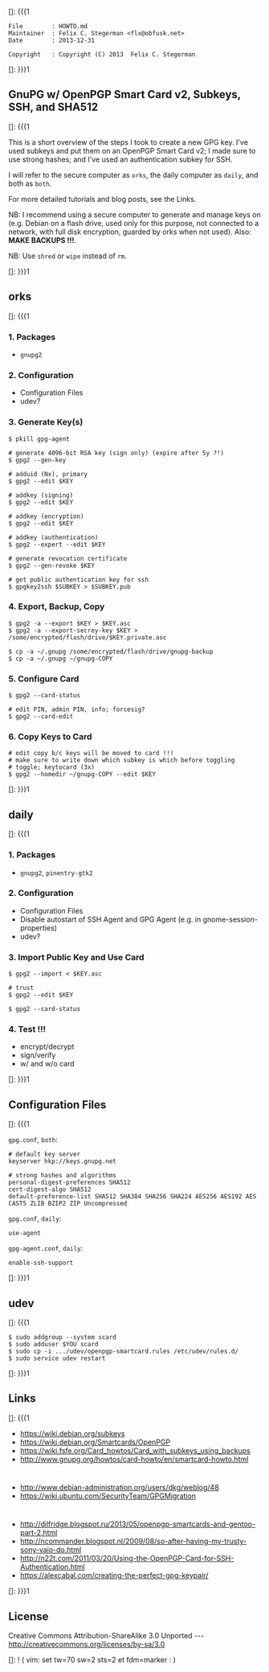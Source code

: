 []: {{{1

    File        : HOWTO.md
    Maintainer  : Felix C. Stegerman <flx@obfusk.net>
    Date        : 2013-12-31

    Copyright   : Copyright (C) 2013  Felix C. Stegerman

[]: }}}1

## GnuPG w/ OpenPGP Smart Card v2, Subkeys, SSH, and SHA512

[]: {{{1

  This is a short overview of the steps I took to create a new GPG
  key.  I've used subkeys and put them on an OpenPGP Smart Card v2; I
  made sure to use strong hashes; and I've used an authentication
  subkey for SSH.

  I will refer to the secure computer as `orks`, the daily computer as
  `daily`, and both as `both`.

  For more detailed tutorials and blog posts, see the Links.

  NB: I recommend using a secure computer to generate and manage keys
  on (e.g. Debian on a flash drive, used only for this purpose, not
  connected to a network, with full disk encryption, guarded by orks
  when not used).  Also: **MAKE BACKUPS !!!**.

  NB: Use `shred` or `wipe` instead of `rm`.

[]: }}}1

## orks

[]: {{{1

### 1. Packages

  * `gnupg2`

### 2. Configuration

  * Configuration Files
  * udev?

### 3. Generate Key(s)

```
$ pkill gpg-agent

# generate 4096-bit RSA key (sign only) (expire after 5y ?!)
$ gpg2 --gen-key

# adduid (Nx), primary
$ gpg2 --edit $KEY

# addkey (signing)
$ gpg2 --edit $KEY

# addkey (encryption)
$ gpg2 --edit $KEY

# addkey (authentication)
$ gpg2 --expert --edit $KEY

# generate revocation certificate
$ gpg2 --gen-revoke $KEY

# get public authentication key for ssh
$ gpgkey2ssh $SUBKEY > $SUBKEY.pub
```

### 4. Export, Backup, Copy

```
$ gpg2 -a --export $KEY > $KEY.asc
$ gpg2 -a --export-secrey-key $KEY > /some/encrypted/flash/drive/$KEY.private.asc

$ cp -a ~/.gnupg /some/encrypted/flash/drive/gnupg-backup
$ cp -a ~/.gnupg ~/gnupg-COPY
```

### 5. Configure Card

```
$ gpg2 --card-status

# edit PIN, admin PIN, info; forcesig?
$ gpg2 --card-edit
```

### 6. Copy Keys to Card

```
# edit copy b/c keys will be moved to card !!!
# make sure to write down which subkey is which before toggling
# toggle; keytocard (3x)
$ gpg2 --homedir ~/gnupg-COPY --edit $KEY
```

[]: }}}1

## daily

[]: {{{1

### 1. Packages

  * `gnupg2`, `pinentry-gtk2`

### 2. Configuration

  * Configuration Files
  * Disable autostart of SSH Agent and GPG Agent (e.g. in
    gnome-session-properties)
  * udev?

### 3. Import Public Key and Use Card

```
$ gpg2 --import < $KEY.asc

# trust
$ gpg2 --edit $KEY

$ gpg2 --card-status
```

### 4. Test !!!

  * encrypt/decrypt
  * sign/verify
  * w/ and w/o card

[]: }}}1

## Configuration Files

[]: {{{1

`gpg.conf`, `both`:

```
# default key server
keyserver hkp://keys.gnupg.net

# strong hashes and algorithms
personal-digest-preferences SHA512
cert-digest-algo SHA512
default-preference-list SHA512 SHA384 SHA256 SHA224 AES256 AES192 AES CAST5 ZLIB BZIP2 ZIP Uncompressed
```

`gpg.conf`, `daily`:

```
use-agent
```

`gpg-agent.conf`, `daily`:

```
enable-ssh-support
```

[]: }}}1

## udev

[]: {{{1

```
$ sudo addgroup --system scard
$ sudo adduser $YOU scard
$ sudo cp -i .../udev/openpgp-smartcard.rules /etc/udev/rules.d/
$ sudo service udev restart
```

[]: }}}1

## Links

[]: {{{1

  * https://wiki.debian.org/subkeys
  * https://wiki.debian.org/Smartcards/OpenPGP
  * https://wiki.fsfe.org/Card_howtos/Card_with_subkeys_using_backups
  * http://www.gnupg.org/howtos/card-howto/en/smartcard-howto.html

#

  * http://www.debian-administration.org/users/dkg/weblog/48
  * https://wiki.ubuntu.com/SecurityTeam/GPGMigration

#

  * http://dilfridge.blogspot.ru/2013/05/openpgp-smartcards-and-gentoo-part-2.html
  * http://ncommander.blogspot.nl/2009/08/so-after-having-my-trusty-sony-vaio-do.html
  * http://n22t.com/2011/03/20/Using-the-OpenPGP-Card-for-SSH-Authentication.html
  * https://alexcabal.com/creating-the-perfect-gpg-keypair/

[]: }}}1

## License

  Creative Commons Attribution-ShareAlike 3.0 Unported
  --- http://creativecommons.org/licenses/by-sa/3.0

[]: ! ( vim: set tw=70 sw=2 sts=2 et fdm=marker : )
